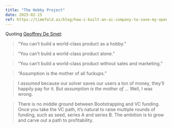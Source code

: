 ```yaml
---
title: "The Hobby Project"
date: 2025-02-15
ref: https://timefold.ai/blog/how-i-built-an-ai-company-to-save-my-open-source-project?utm_source=tldrnewsletter
---
```

Quoting [Geoffrey De Smet](https://timefold.ai/blog/how-i-built-an-ai-company-to-save-my-open-source-project?utm_source=tldrnewsletter):

> “You can’t build a world-class product as a hobby.”

> “You can’t build a world-class product alone.”

> “You can’t build a world-class product without sales and marketing.”

> “Assumption is the mother of all fuckups.”

> I *assumed* because our solver saves our users a ton of money, they’ll happily pay for it. But *assumption is the mother of …* Well, I was wrong.

> There is no middle ground between Bootstrapping and VC funding. Once you take the VC path, it’s natural to raise multiple rounds of funding, such as seed, series A and series B. The ambition is to grow and carve out a path to profitability.